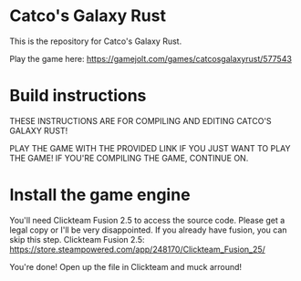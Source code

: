 # Catco's Galaxy Rust
This is the repository for Catco's Galaxy Rust.

Play the game here: https://gamejolt.com/games/catcosgalaxyrust/577543
# Build instructions
THESE INSTRUCTIONS ARE FOR COMPILING AND EDITING CATCO'S GALAXY RUST!

PLAY THE GAME WITH THE PROVIDED LINK IF YOU JUST WANT TO PLAY THE GAME!
IF YOU'RE COMPILING THE GAME, CONTINUE ON.
# Install the game engine
You'll need Clickteam Fusion 2.5 to access the source code. Please get a legal copy or I'll be very disappointed. If you already have fusion, you can skip this step.
Clickteam Fusion 2.5: https://store.steampowered.com/app/248170/Clickteam_Fusion_25/

You're done! Open up the file in Clickteam and muck arround!
